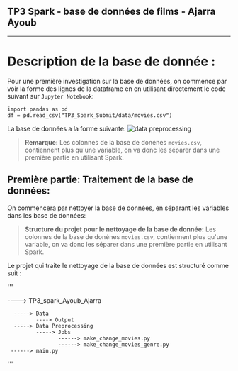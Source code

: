 ## TP3 Spark - base de données de films - Ajarra Ayoub
----------------------
# Description de la base de donnée : 


Pour une première investigation sur la base de données, on commence par voir la forme des lignes de la dataframe en en utilisant directement le code suivant sur `Jupyter Notebook`:
```
import pandas as pd
df = pd.read_csv("TP3_Spark_Submit/data/movies.csv")
```

La base de données a la forme suivante: 
![data preprocessing](data_investigation.jpg)

> **Remarque:** 
Les colonnes de la base de donénes `movies.csv`, contiennent plus qu'une variable, on va donc les séparer dans une première partie en utilisant Spark.

## Première partie: Traitement de la base de données: 

On commencera par nettoyer la base de données, en séparant les variables dans les base de données:

> **Structure du projet pour le nettoyage de la base de donnée:** 
Les colonnes de la base de donénes `movies.csv`, contiennent plus qu'une variable, on va donc les séparer dans une première partie en utilisant Spark.

Le projet qui traite le nettoyage de la base de données est structuré comme suit :

'''

----> TP3_spark_Ayoub_Ajarra     

      -----> Data      
             ----> Output  
      -----> Data Preprocessing
             -----> Jobs
                    ------> make_change_movies.py
                    ------> make_change_movies_genre.py
     ------> main.py     
      
'''
